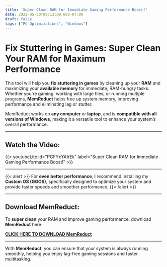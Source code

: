 ```yaml
---
title: 'Super Clean RAM for Immediate Gaming Performance Boost!'
date: 2022-05-30T09:13:00.003-07:00
draft: false
tags: ["PC Optimizations", "Windows"]
---
```


# Fix Stuttering in Games: Super Clean Your RAM for Maximum Performance

This tool will help you **fix stuttering in games** by cleaning up your **RAM** and maximizing your **available memory** for immediate, RAM-hungry tasks. Whether you're gaming, working with large files, or running multiple programs, **MemReduct** helps free up system memory, improving performance and eliminating lag or stutter.

MemReduct works on **any computer** or **laptop**, and is **compatible with all versions of Windows**, making it a versatile tool to enhance your system’s overall performance.

---

## Watch the Video:
{{< youtubeLite id="PGFYxYAIrEk" label="Super Clean RAM for Immediate Gaming Performance Boost!" >}}  

---

{{< alert >}}
For **even better performance**, I recommend installing my **Custom OS (GGOS)**, specifically designed to optimize your system and provide faster speeds and smoother performance.
{{< /alert >}} 

---

## Download MemReduct:

To **super clean** your RAM and improve gaming performance, download **MemReduct** here:

 [**CLICK HERE TO DOWNLOAD MemReduct**](https://www.henrypp.org/product/memreduct) 

---

With **MemReduct**, you can ensure that your system is always running smoothly, helping you enjoy lag-free gaming sessions and faster multitasking.

